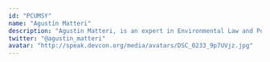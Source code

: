 ```yaml
---
id: "PCUMSY"
name: "Agustín Matteri"
description: "Agustin Matteri, is an expert in Environmental Law and Policy, with proven sound capacities to integrate donors and beneficiary countries interests in order to develop robust climate action strategies and financing portfolios. He counts with more than 12 years of experience working for the UNEP Climate Change Unit of the Latin America and the Caribbean Office and the Ministry of Environment of Argentina. He is the current leader of the Regional Hub for Blockchain at the Service of Nature."
twitter: "@agustin_matteri"
avatar: "http://speak.devcon.org/media/avatars/DSC_0233_9p7UVjz.jpg"
---
```

